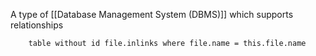 A type of [[Database Management System (DBMS)]] which supports relationships

```dataview 
	table without id file.inlinks where file.name = this.file.name
```